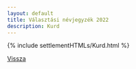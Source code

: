 ```yaml
---
layout: default
title: Választási névjegyzék 2022
description: Kurd
---
```


{% include settlementHTMLs/Kurd.html %}

[Vissza](../)